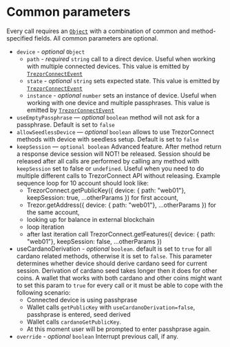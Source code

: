 # Common parameters

Every call requires an [`Object`](https://developer.mozilla.org/en-US/docs/Web/JavaScript/Reference/Global_Objects/Object) with a combination of common and method-specified fields.
All common parameters are optional.

-   `device` - _optional_ `Object`
    -   `path` - _required_ `string` call to a direct device. Useful when working with multiple connected devices. This value is emitted by [`TrezorConnectEvent`](../events.md)
    -   `state` - _optional_ `string` sets expected state. This value is emitted by [`TrezorConnectEvent`](../events.md)
    -   `instance` - _optional_ `number` sets an instance of device. Useful when working with one device and multiple passphrases. This value is emitted by [`TrezorConnectEvent`](../events.md)
-   `useEmptyPassphrase` — _optional_ `boolean` method will not ask for a passphrase. Default is set to `false`
-   `allowSeedlessDevice` — _optional_ `boolean` allows to use TrezorConnect methods with device with seedless setup. Default is set to `false`
-   `keepSession` — `optional boolean` Advanced feature. After method return a response device session will NOT! be released. Session should be released after all calls are performed by calling any method with `keepSession` set to false or `undefined`. Useful when you need to do multiple different calls to TrezorConnect API without releasing. Example sequence loop for 10 account should look like:
    -   TrezorConnect.getPublicKey({ device: { path: "web01"}, keepSession: true, ...otherParams }) for first account,
    -   Trezor.getAddress({ device: { path: "web01"}, ...otherParams }) for the same account,
    -   looking up for balance in external blockchain
    -   loop iteration
    -   after last iteration call TrezorConnect.getFeatures({ device: { path: "web01"}, keepSession: false, ...otherParams })
-   useCardanoDerivation - _optional_ `boolean`. default is set to `true` for all cardano related methods, otherwise it is set to `false`. This parameter determines whether device should derive cardano seed for current session. Derivation of cardano seed takes longer then it does for other coins. A wallet that works with both cardano and other coins might want to set this param to `true` for every call or it must be able to cope with the following scenario:
    -   Connected device is using passhprase
    -   Wallet calls `getPublicKey` with `useCardanoDerivation=false`, passhprase is entered, seed derived
    -   Wallet calls `cardanoGetPublicKey`.
    -   At this moment user will be prompted to enter passhprase again.
-   `override` - _optional_ `boolean` Interrupt previous call, if any.
